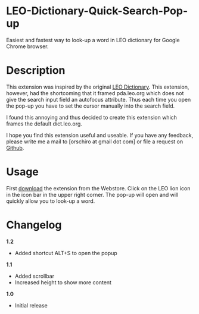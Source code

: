 LEO-Dictionary-Quick-Search-Pop-up
==================================

Easiest and fastest way to look-up a word in LEO dictionary for Google Chrome browser.

Description
===========

This extension was inspired by the original [LEO Dictionary](https://chrome.google.com/webstore/detail/leo-dictionary/dhmlplceigplahbkhifeaeinaeppccef). This extension, however, had the shortcoming that it framed pda.leo.org which does not give the search input field an autofocus attribute. Thus each time you open the pop-up you have to set the cursor manually into the search field. 

I found this annoying and thus decided to create this extension which frames the default dict.leo.org.

I hope you find this extension useful and useable. If you have any feedback, please write me a mail to [orschiro at gmail dot com] or file a request on [Github](https://github.com/orschiro/LEO-Dictionary-Quick-Search-Pop-up).


Usage
=====

First [download](https://chrome.google.com/webstore/detail/leo-dictionary-quick-sear/bfjfdobcmlpnafcnbkpgklaidojpmjhh) the extension from the Webstore. Click on the LEO lion icon in the icon bar in the upper right corner. The pop-up will open and will quickly allow you to look-up a word. 


Changelog
=========

**1.2**

 - Added shortcut ALT+S to open the popup

**1.1**

 - Added scrollbar
 - Increased height to show more content

**1.0**

 - Initial release
